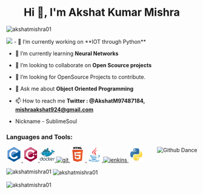 <h1 align="center">Hi 👋, I'm Akshat Kumar Mishra</h1>
<p align="left"> <img src="https://komarev.com/ghpvc/?username=akshatmishra01&label=Profile%20views&color=0e75b6&style=flat" alt="akshatmishra01" /> </p>
<img src="https://camo.githubusercontent.com/53bfbd465f5f944b7ce68263a60a9a11f4baf15a9f59b9684fc23e2355e35ec8/68747470733a2f2f6769746875622d70726f66696c652d74726f7068792e76657263656c2e6170702f3f757365726e616d653d73686c6f6b6d6f68616e7479">
- 🔭 I’m currently working on **IOT through Python**

- 🌱 I’m currently learning **Neural Networks**

- 👯 I’m looking to collaborate on **Open Scource projects**

- 🤝 I’m looking for OpenSource Projects to contribute.

- 💬 Ask me about **Object Oriented Programming**

- 📫 How to reach me **Twitter : @AkshatM97487184, mishraakshat924@gmail.com**
- Nickname - SublimeSoul 
<h3 align="left">Languages and Tools:</h3>
<img src=https://tse3.mm.bing.net/th?id=OIP.9uRmklmqUK2V4TKetu9oXAHaHa&pid=Api&P=0&w=300&h=300 alt="Github Dance" align="right">
<p align="left"> <a href="https://www.cprogramming.com/" target="_blank"> <img src="https://raw.githubusercontent.com/devicons/devicon/master/icons/c/c-original.svg" alt="c" width="40" height="40"/> </a> <a href="https://www.w3schools.com/cpp/" target="_blank"> <img src="https://raw.githubusercontent.com/devicons/devicon/master/icons/cplusplus/cplusplus-original.svg" alt="cplusplus" width="40" height="40"/> </a> <a href="https://www.docker.com/" target="_blank"> <img src="https://raw.githubusercontent.com/devicons/devicon/master/icons/docker/docker-original-wordmark.svg" alt="docker" width="40" height="40"/> </a> <a href="https://git-scm.com/" target="_blank"> <img src="https://www.vectorlogo.zone/logos/git-scm/git-scm-icon.svg" alt="git" width="40" height="40"/> </a> <a href="https://www.w3.org/html/" target="_blank"> <img src="https://raw.githubusercontent.com/devicons/devicon/master/icons/html5/html5-original-wordmark.svg" alt="html5" width="40" height="40"/> </a> <a href="https://www.java.com" target="_blank"> <img src="https://raw.githubusercontent.com/devicons/devicon/master/icons/java/java-original.svg" alt="java" width="40" height="40"/> </a> <a href="https://www.jenkins.io" target="_blank"> <img src="https://www.vectorlogo.zone/logos/jenkins/jenkins-icon.svg" alt="jenkins" width="40" height="40"/> </a> <a href="https://www.python.org" target="_blank"> <img src="https://raw.githubusercontent.com/devicons/devicon/master/icons/python/python-original.svg" alt="python" width="40" height="40"/> </a> </p>

<p><img align="left" src="https://github-readme-stats.vercel.app/api/top-langs?username=akshatmishra01&show_icons=true&locale=en&layout=compact" alt="akshatmishra01" /></p>

<p>&nbsp;<img align="center" src="https://github-readme-stats.vercel.app/api?username=akshatmishra01&show_icons=true&locale=en" alt="akshatmishra01" /></p>

<p><img align="center" src="https://github-readme-streak-stats.herokuapp.com/?user=akshatmishra01&" alt="akshatmishra01" /></p>
